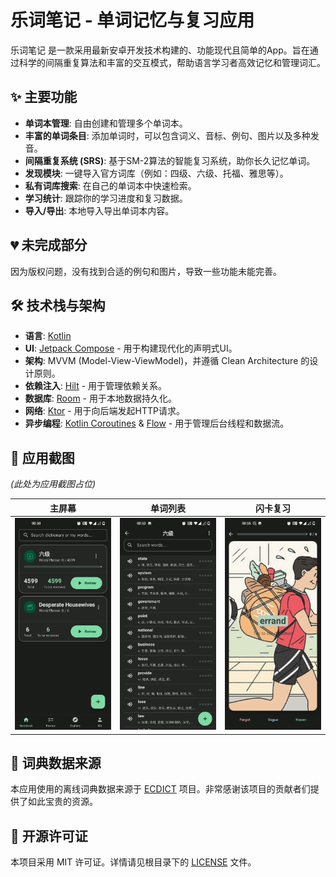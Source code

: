 # 乐词笔记 - 单词记忆与复习应用

乐词笔记 是一款采用最新安卓开发技术构建的、功能现代且简单的App。旨在通过科学的间隔重复算法和丰富的交互模式，帮助语言学习者高效记忆和管理词汇。

## ✨ 主要功能

- **单词本管理**: 自由创建和管理多个单词本。
- **丰富的单词条目**: 添加单词时，可以包含词义、音标、例句、图片以及多种发音。
- **间隔重复系统 (SRS)**: 基于SM-2算法的智能复习系统，助你长久记忆单词。
- **发现模块**: 一键导入官方词库（例如：四级、六级、托福、雅思等）。
- **私有词库搜索**: 在自己的单词本中快速检索。
- **学习统计**: 跟踪你的学习进度和复习数据。
- **导入/导出**: 本地导入导出单词本内容。


## 💔 未完成部分

因为版权问题，没有找到合适的例句和图片，导致一些功能未能完善。


## 🛠️ 技术栈与架构

- **语言**: [Kotlin](https://kotlinlang.org/)
- **UI**: [Jetpack Compose](https://developer.android.com/jetpack/compose) - 用于构建现代化的声明式UI。
- **架构**: MVVM (Model-View-ViewModel)，并遵循 Clean Architecture 的设计原则。
- **依赖注入**: [Hilt](https://developer.android.com/training/dependency-injection/hilt-android) - 用于管理依赖关系。
- **数据库**: [Room](https://developer.android.com/training/data-storage/room) - 用于本地数据持久化。
- **网络**: [Ktor](https://ktor.io/) - 用于向后端发起HTTP请求。
- **异步编程**: [Kotlin Coroutines](https://kotlinlang.org/docs/coroutines-overview.html) & [Flow](https://kotlinlang.org/docs/flow.html) - 用于管理后台线程和数据流。

## 📸 应用截图

*(此处为应用截图占位)*

| 主屏幕 | 单词列表 | 闪卡复习 |
| :---: | :---: | :---: |
| ![主屏幕](assets/screenshot_01.jpeg) | ![单词列表](assets/screenshot_06.jpeg) | ![闪卡复习](assets/screenshot_05.jpeg) |


## 📖 词典数据来源

本应用使用的离线词典数据来源于 [ECDICT](https://github.com/skywind3000/ECDICT) 项目。非常感谢该项目的贡献者们提供了如此宝贵的资源。

## 📄 开源许可证

本项目采用 MIT 许可证。详情请见根目录下的 [LICENSE](../LICENSE) 文件。
